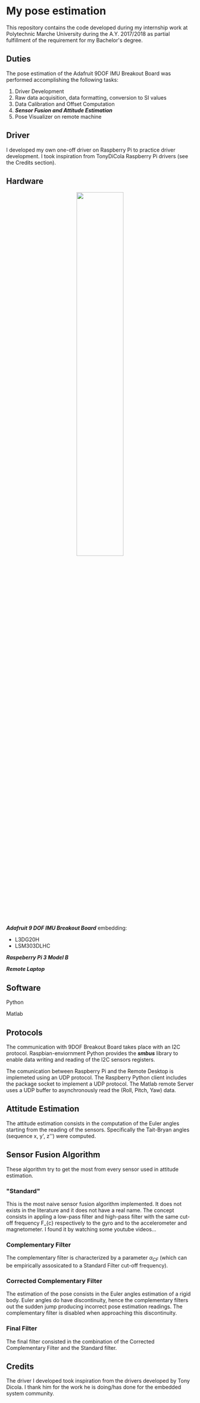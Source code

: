 # My pose estimation
This repository contains the code developed during my internship work at Polytechnic Marche University during the A.Y. 2017/2018 as partial fulfillment of the requirement for my Bachelor's degree.

## Duties

The pose estimation of the Adafruit 9DOF IMU Breakout Board was performed accomplishing the following tasks:

1. Driver Development
2. Raw data acquisition, data formatting, conversion to SI values
3. Data Calibration and Offset Computation
4. ***Sensor Fusion and Attitude Estimation***
5. Pose Visualizer on remote machine

## Driver

I developed my own one-off driver on Raspberry Pi to practice driver development. I took inspiration from TonyDiCola Raspberry Pi drivers (see the Credits section).

## Hardware

<p align="center">
<img src=https://github.com/Acefrrag/My-pose-estimation/assets/59066474/5091b578-ea42-462f-ad95-1bd6ef2f5839 width="50%">
</p>

***Adafruit 9 DOF IMU Breakout Board*** embedding:
* L3DG20H
* LSM303DLHC

***Raspeberry Pi 3 Model B***

***Remote Laptop***

## Software

Python

Matlab

## Protocols

The communication with 9DOF Breakout Board takes place with an I2C protocol. Raspbian-enviornment Python provides the ***smbus*** library to enable data writing and reading of the I2C sensors registers.

The comunication between Raspberry Pi and the Remote Desktop is implemeted using an UDP protocol. The Raspberry Python client includes the package socket to implement a UDP protocol. The Matlab remote Server uses a UDP buffer to asynchronously read the (Roll, Pitch, Yaw) data.

## Attitude Estimation

The attitude estimation consists in the computation of the Euler angles starting from the reading of the sensors. Specifically the Tait-Bryan angles (sequence x, y', z'') were computed.

## Sensor Fusion Algorithm

These algorithm try to get the most from every sensor used in attitude estimation.

### "Standard"

This is the most naive sensor fusion algorithm implemented. It does not exists in the literature and it does not have a real name. The concept consists in appling a low-pass filter and high-pass filter with the same cut-off frequency F_{c} respectively to the gyro and to the accelerometer and magnetometer. I found it by watching some youtube videos...

### Complementary Filter

The complementary filter is characterized by a parameter $\alpha_{CF}$ (which can be empirically assosicated to a Standard Filter cut-off frequency).

### Corrected Complementary Filter

The estimation of the pose consists in the Euler angles estimation of a rigid body. Euler angles do have discontinuity, hence the complementary filters out the sudden jump producing incorrect pose estimation readings. The complementary filter is disabled when approaching this discontinuity.

### Final Filter

The final filter consisted in the combination of the Corrected Complementary Filter and the Standard filter.

## Credits

The driver I developed took inspiration from the drivers developed by Tony Dicola. I thank him for the work he is doing/has done for the embedded system community.



